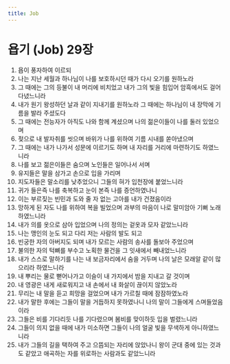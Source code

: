 ```yaml
---
title: Job
---
```


# 욥기 (Job) 29장
1. 욥이 풍자하여 이르되
1. 나는 지난 세월과 하나님이 나를 보호하시던 때가 다시 오기를 원하노라
1. 그 때에는 그의 등불이 내 머리에 비치었고 내가 그의 빛을 힘입어 암흑에서도 걸어다녔느니라
1. 내가 원기 왕성하던 날과 같이 지내기를 원하노라 그 때에는 하나님이 내 장막에 기름을 발라 주셨도다
1. 그 때에는 전능자가 아직도 나와 함께 계셨으며 나의 젊은이들이 나를 둘러 있었으며
1. 젖으로 내 발자취를 씻으며 바위가 나를 위하여 기름 시내를 쏟아냈으며
1. 그 때에는 내가 나가서 성문에 이르기도 하며 내 자리를 거리에 마련하기도 하였느니라
1. 나를 보고 젊은이들은 숨으며 노인들은 일어나서 서며
1. 유지들은 말을 삼가고 손으로 입을 가리며
1. 지도자들은 말소리를 낮추었으니 그들의 혀가 입천장에 붙었느니라
1. 귀가 들은즉 나를 축복하고 눈이 본즉 나를 증언하였나니
1. 이는 부르짖는 빈민과 도와 줄 자 없는 고아를 내가 건졌음이라
1. 망하게 된 자도 나를 위하여 복을 빌었으며 과부의 마음이 나로 말미암아 기뻐 노래하였느니라
1. 내가 의를 옷으로 삼아 입었으며 나의 정의는 겉옷과 모자 같았느니라
1. 나는 맹인의 눈도 되고 다리 저는 사람의 발도 되고
1. 빈궁한 자의 아버지도 되며 내가 모르는 사람의 송사를 돌보아 주었으며
1. 불의한 자의 턱뼈를 부수고 노획한 물건을 그 잇새에서 빼내었느니라
1. 내가 스스로 말하기를 나는 내 보금자리에서 숨을 거두며 나의 날은 모래알 같이 많으리라 하였느니라
1. 내 뿌리는 물로 뻗어나가고 이슬이 내 가지에서 밤을 지내고 갈 것이며
1. 내 영광은 내게 새로워지고 내 손에서 내 화살이 끊이지 않았노라
1. 무리는 내 말을 듣고 희망을 걸었으며 내가 가르칠 때에 잠잠하였노라
1. 내가 말한 후에는 그들이 말을 거듭하지 못하였나니 나의 말이 그들에게 스며들었음이라
1. 그들은 비를 기다리듯 나를 기다렸으며 봄비를 맞이하듯 입을 벌렸느니라
1. 그들이 의지 없을 때에 내가 미소하면 그들이 나의 얼굴 빛을 무색하게 아니하였느니라
1. 내가 그들의 길을 택하여 주고 으뜸되는 자리에 앉았나니 왕이 군대 중에 있는 것과도 같았고 애곡하는 자를 위로하는 사람과도 같았느니라